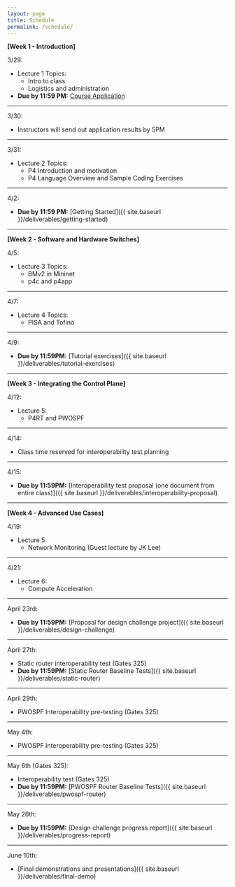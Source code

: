```yaml
---
layout: page
title: Schedule
permalink: /schedule/
---
```


**[Week 1 - Introduction]**

3/29:
* Lecture 1 Topics:
    * Intro to class
    * Logistics and administration
* **Due by 11:59 PM:** [Course Application](https://docs.google.com/forms/d/1evWweqRZRIBPiKKT9XZBgMipggjUjXx2QsqYZxBKcQg) 

---

3/30:
* Instructors will send out application results by 5PM

---

3/31:
* Lecture 2 Topics:
    * P4 Introduction and motivation
    * P4 Language Overview and Sample Coding Exercises
---

4/2:
* **Due by 11:59 PM:** [Getting Started]({{ site.baseurl }}/deliverables/getting-started)

---

**[Week 2 - Software and Hardware Switches]**

4/5:
* Lecture 3 Topics:
    * BMv2 in Mininet
    * p4c and p4app

---

4/7:
* Lecture 4 Topics:
    * PISA and Tofino

---

4/9:
* **Due by 11:59PM:** [Tutorial exercises]({{ site.baseurl }}/deliverables/tutorial-exercises)

---

**[Week 3 - Integrating the Control Plane]**

4/12:
* Lecture 5:
    * P4RT and PWOSPF
---

4/14:
* Class time reserved for interoperability test planning

---

4/15:
* **Due by 11:59PM:** [Interoperability test proposal (one document from entire class)]({{ site.baseurl }}/deliverables/interoperability-proposal)

---

**[Week 4 - Advanced Use Cases]**

4/19:
* Lecture 5:
    * Network Monitoring (Guest lecture by JK Lee)

---

4/21:
* Lecture 6:
    * Compute Acceleration 

---

April 23rd:
* **Due by 11:59PM:** [Proposal for design challenge project]({{ site.baseurl }}/deliverables/design-challenge)

---

April 27th:
* Static router interoperability test (Gates 325)
* **Due by 11:59PM:** [Static Router Baseline Tests]({{ site.baseurl }}/deliverables/static-router)

---

April 29th:
* PWOSPF Interoperability pre-testing (Gates 325)

---

May 4th:
* PWOSPF Interoperability pre-testing (Gates 325)

---

May 6th (Gates 325):
* Interoperability test (Gates 325)
* **Due by 11:59PM:** [PWOSPF Router Baseline Tests]({{ site.baseurl }}/deliverables/pwospf-router)

---

May 26th:
* **Due by 11:59PM:** [Design challenge progress report]({{ site.baseurl }}/deliverables/progress-report)

---

June 10th:
* [Final demonstrations and presentations]({{ site.baseurl }}/deliverables/final-demo)



